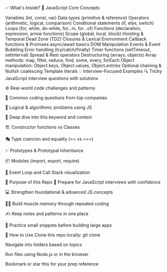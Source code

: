 ✅ What's Inside?
🔰 JavaScript Core Concepts

Variables (let, const, var)
Data types (primitive & reference)
Operators (arithmetic, logical, comparison)
Conditional statements (if, else, switch)
Loops (for, while, do-while, for...in, for...of)
Functions (declaration, expression, arrow functions)
Scope (global, local, block)
Hoisting & Temporal Dead Zone (TDZ)
Closures & Lexical Environment
Callback functions & Promises
async/await basics
DOM Manipulation
Events & Event Bubbling
Error handling (try/catch/finally)
Timer functions (setTimeout, setInterval)
Spread & Rest operators
Destructuring (arrays, objects)
Array methods: map, filter, reduce, find, some, every, forEach
Object manipulation: Object.keys, Object.values, Object.entries
Optional chaining & Nullish coalescing
Template literals
💡 Interview-Focused Examples
🔍 Tricky JavaScript interview questions with solutions

⚙️ Real-world code challenges and patterns

📌 Common coding questions from top companies

🧠 Logical & algorithmic problems using JS

🔄 Deep dive into this keyword and context

🏗️ Constructor functions vs Classes

🎭 Type coercion and equality (== vs ===)

✨ Prototypes & Prototypal Inheritance

📦 Modules (import, export, require)

🔄 Event Loop and Call Stack visualization

🎯 Purpose of this Repo
💼 Prepare for JavaScript interviews with confidence

💻 Strengthen foundational & advanced JS concepts

🧑‍💻 Build muscle memory through repeated coding

✍️ Keep notes and patterns in one place

🚀 Practice small snippets before building large apps

🔧 How to Use
Clone this repo locally: git clone <repo-url>

Navigate into folders based on topics

Run files using Node.js or in the browser

Bookmark or star this for your prep reference
